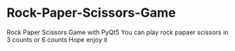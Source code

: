 # Rock-Paper-Scissors-Game
Rock Paper Scissors Game with PyQt5
You can play rock papaer scissors in 3 counts or 6 counts
Hope enjoy it
